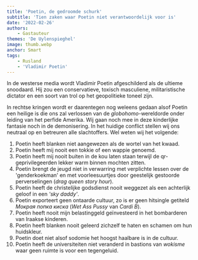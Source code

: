 ```yaml
---
title: 'Poetin, de gedroomde schurk'
subtitle: 'Tien zaken waar Poetin niet verantwoordelijk voor is'
date: '2022-02-26'
authors:
    - Gastauteur
themes: 'De Uylenspieghel'
image: thumb.webp
anchor: Smart
tags:
    - Rusland
    - 'Vladimir Poetin'
---
```


In de westerse media wordt Vladimir Poetin afgeschilderd als de ultieme snoodaard. Hij zou een conservatieve, toxisch masculiene, militaristische dictator en een soort van trol op het geopolitieke toneel zijn.

In rechtse kringen wordt er daarentegen nog weleens gedaan alsof Poetin een heilige is die ons zal verlossen van de *globohomo*-wereldorde onder leiding van het perfide Amerika. Wij gaan noch mee in deze kinderlijke fantasie noch in de demonisering. In het huidige conflict stellen wij ons neutraal op en betreuren alle slachtoffers. Wel weten wij het volgende:

1. Poetin heeft blanken niet aangewezen als de wortel van het kwaad.
2. Poetin heeft mij nooit een tokkie of een wappie genoemd.
3. Poetin heeft mij nooit buiten in de kou laten staan terwijl de qr-geprivilegeerden lekker warm binnen mochten zitten.
4. Poetin brengt de jeugd niet in verwarring met verplichte lessen over de 'genderkoekman' en met voorleesuurtjes door geestelijk gestoorde perverselingen (_drag queen story hour_).
5. Poetin heeft de christelijke godsdienst nooit weggezet als een achterlijk geloof in een _'sky daddy'_.
6. Poetin exporteert geen ontaarde cultuur, zo is er geen hitsingle getiteld _Мокрая попка киска_ (_Wet Ass Pussy_ van _Cardi B_).
7. Poetin heeft nooit mijn belastinggeld geïnvesteerd in het bombarderen van Iraakse kinderen.
8. Poetin heeft blanken nooit geleerd zichzelf te haten en schamen om hun huidskleur.
9. Poetin doet niet alsof sodomie het hoogst haalbare is in de cultuur.
10. Poetin heeft de universiteiten niet veranderd in bastions van _wokisme_ waar geen ruimte is voor een tegengeluid.
